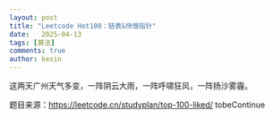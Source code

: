 ```yaml
---
layout: post
title: "Leetcode Hot100：链表&快慢指针"
date:   2025-04-13
tags: [算法]
comments: true
author: kexin
---
```

这两天广州天气多变，一阵阴云大雨，一阵呼啸狂风，一阵扬沙雾霾。
<!-- more -->
题目来源：https://leetcode.cn/studyplan/top-100-liked/
tobeContinue

